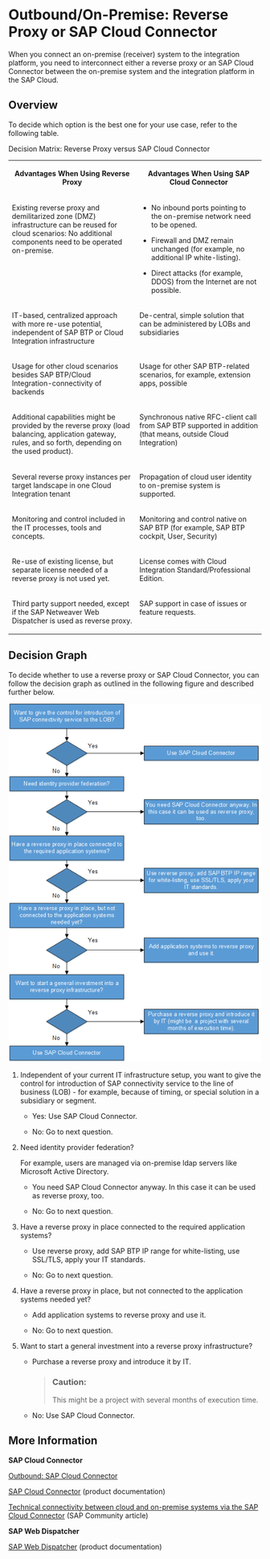 <!-- loio14567e1c8618433c9f003e70f0681141 -->

# Outbound/On-Premise: Reverse Proxy or SAP Cloud Connector

When you connect an on-premise \(receiver\) system to the integration platform, you need to interconnect either a reverse proxy or an SAP Cloud Connector between the on-premise system and the integration platform in the SAP Cloud.



## Overview

To decide which option is the best one for your use case, refer to the following table.

<a name="loio14567e1c8618433c9f003e70f0681141__table_tgb_f41_wv"/>Decision Matrix: Reverse Proxy versus SAP Cloud Connector


<table>
<tr>
<th valign="top">

Advantages When Using Reverse Proxy



</th>
<th valign="top">

Advantages When Using SAP Cloud Connector



</th>
</tr>
<tr>
<td valign="top">

Existing reverse proxy and demilitarized zone \(DMZ\) infrastructure can be reused for cloud scenarios: No additional components need to be operated on-premise.



</td>
<td valign="top">

-   No inbound ports pointing to the on-premise network need to be opened.

-   Firewall and DMZ remain unchanged \(for example, no additional IP white-listing\).

-   Direct attacks \(for example, DDOS\) from the Internet are not possible.




</td>
</tr>
<tr>
<td valign="top">

IT-based, centralized approach with more re-use potential, independent of SAP BTP or Cloud Integration infrastructure



</td>
<td valign="top">

De-central, simple solution that can be administered by LOBs and subsidiaries



</td>
</tr>
<tr>
<td valign="top">

Usage for other cloud scenarios besides SAP BTP/Cloud Integration-connectivity of backends



</td>
<td valign="top">

Usage for other SAP BTP-related scenarios, for example, extension apps, possible



</td>
</tr>
<tr>
<td valign="top">

Additional capabilities might be provided by the reverse proxy \(load balancing, application gateway, rules, and so forth, depending on the used product\).



</td>
<td valign="top">

Synchronous native RFC-client call from SAP BTP supported in addition \(that means, outside Cloud Integration\)



</td>
</tr>
<tr>
<td valign="top">

Several reverse proxy instances per target landscape in one Cloud Integration tenant



</td>
<td valign="top">

Propagation of cloud user identity to on-premise system is supported.



</td>
</tr>
<tr>
<td valign="top">

Monitoring and control included in the IT processes, tools and concepts.



</td>
<td valign="top">

Monitoring and control native on SAP BTP \(for example, SAP BTP cockpit, User, Security\)



</td>
</tr>
<tr>
<td valign="top">

Re-use of existing license, but separate license needed of a reverse proxy is not used yet.



</td>
<td valign="top">

License comes with Cloud Integration Standard/Professional Edition.



</td>
</tr>
<tr>
<td valign="top">

Third party support needed, except if the SAP Netweaver Web Dispatcher is used as reverse proxy.



</td>
<td valign="top">

SAP support in case of issues or feature requests.



</td>
</tr>
</table>



## Decision Graph

To decide whether to use a reverse proxy or SAP Cloud Connector, you can follow the decision graph as outlined in the following figure and described further below.

![](images/Decision_Graph_eb6ecd7.png)

1.  Independent of your current IT infrastructure setup, you want to give the control for introduction of SAP connectivity service to the line of business \(LOB\) - for example, because of timing, or special solution in a subsidiary or segment.

    -   Yes: Use SAP Cloud Connector.

    -   No: Go to next question.


2.  Need identity provider federation?

    For example, users are managed via on-premise ldap servers like Microsoft Active Directory.

    -   You need SAP Cloud Connector anyway. In this case it can be used as reverse proxy, too.

    -   No: Go to next question.


3.  Have a reverse proxy in place connected to the required application systems?

    -   Use reverse proxy, add SAP BTP IP range for white-listing, use SSL/TLS, apply your IT standards.

    -   No: Go to next question.


4.  Have a reverse proxy in place, but not connected to the application systems needed yet?

    -   Add application systems to reverse proxy and use it.

    -   No: Go to next question.


5.  Want to start a general investment into a reverse proxy infrastructure?

    -   Purchase a reverse proxy and introduce it by IT.

        > ### Caution:  
        > This might be a project with several months of execution time.

    -   No: Use SAP Cloud Connector.





## More Information

**SAP Cloud Connector**

[Outbound: SAP Cloud Connector](outbound-sap-cloud-connector-642e87f.md)

[SAP Cloud Connector](https://help.hana.ondemand.com/help/frameset.htm?e6c7616abb5710148cfcf3e75d96d596.html) \(product documentation\)

[Technical connectivity between cloud and on-premise systems via the SAP Cloud Connector](https://blogs.sap.com/2016/03/17/technical-connectivity-between-cloud-and-on-premise-systems-via-the-sap-cloud-connector/) \(SAP Community article\)

**SAP Web Dispatcher**

[SAP Web Dispatcher](https://help.sap.com/saphelp_nw75/helpdata/en/48/8fe37933114e6fe10000000a421937/content.htm?original_fqdn=help.sap.de) \(product documentation\)

